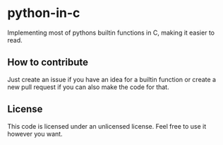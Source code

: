 # python-in-c

  Implementing most of pythons builtin functions in C, making it easier to read.

  ## How to contribute

   Just create an issue if you have an idea for a builtin function or create a new pull request if you can also make the code for that.

  ## License

   This code is licensed under an unlicensed license. Feel free to use it however you want.

